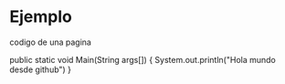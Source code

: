# Ejemplo
codigo de una pagina

public static void Main(String args[])
{
System.out.println("Hola mundo desde github")
}
